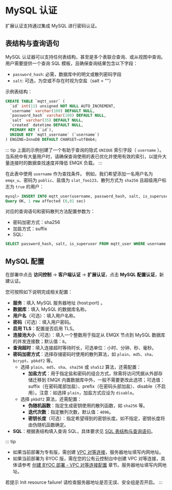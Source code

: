 # MySQL 认证

扩展认证支持通过集成 MySQL 进行密码认证。

## 表结构与查询语句

MySQL 认证器可以支持任何表结构，甚至是多个表联合查询、或从视图中查询。用户需要提供一个查询 SQL 模板，且确保查询结果包含以下字段：

- `password_hash`: 必需，数据库中的明文或散列密码字段
- `salt`: 可选，为空或不存在时视为空盐（salt = ""）

示例表结构：
```SQL
CREATE TABLE `mqtt_user` (
  `id` int(11) unsigned NOT NULL AUTO_INCREMENT,
  `username` varchar(100) DEFAULT NULL,
  `password_hash` varchar(100) DEFAULT NULL,
  `salt` varchar(35) DEFAULT NULL,
  `created` datetime DEFAULT NULL,
  PRIMARY KEY (`id`),
  UNIQUE KEY `mqtt_username` (`username`)
) ENGINE=InnoDB DEFAULT CHARSET=utf8mb4;
```

::: tip
上面的示例创建了一个有助于查询的隐式 `UNIQUE` 索引字段（ `username` ）。当系统中有大量用户时，请确保查询使用的表已优化并使用有效的索引，以提升大量连接时的数据查找速度并降低 EMQX 负载。
:::

在此表中使用 `username` 作为查找条件。
例如，我们希望添加一名用户名为 `emqx_u`、密码为 `public`、盐值为 `slat_foo123`、散列方式为 `sha256` 且超级用户标志为 `true` 的用户：
```SQL
mysql> INSERT INTO mqtt_user(username, password_hash, salt, is_superuser) VALUES ('emqx_u', SHA2(concat('public', 'slat_foo123'), 256), 'slat_foo123', 1);
Query OK, 1 row affected (0,01 sec)
```
对应的查询语句和密码散列方法配置参数为：

- 密码加密方式：sha256
- 加盐方式：suffix
- SQL:
```SQL
SELECT password_hash, salt, is_superuser FROM mqtt_user WHERE username = ${username} LIMIT 1
```

## MySQL 配置
在部署中点击 **访问控制** -> **客户端认证** -> **扩展认证**，点击 **MySQL 配置认证**，新建认证。

您可按照如下说明完成相关配置：

- **服务**：填入 MySQL 服务器地址 (host:port) 。
- **数据库**：填入 MySQL 的数据库名称。
- **用户名**（可选）：填入用户名称。
- **密码**（可选）：填入用户密码。
- **启用 TLS**：配置是否启用 TLS。
- **连接池大小**（可选）：填入一个整数用于指定从 EMQX 节点到 MySQL 数据库的并发连接数；默认值：`8`。
- **查询超时**：填入连接超时等待时长，可选单位：小时、分钟、秒、毫秒。
- **密码加密方式**：选择存储密码时使用的散列算法，如 `plain`、`md5`、`sha`、`bcrypt`、`pbkdf2` 等。
  - 选择 `plain`、`md5`、`sha`、`sha256` 或 `sha512` 算法，还需配置：
    - **加盐方式**：用于指定盐和密码的组合方式，除需将访问凭据从外部存储迁移到 EMQX 内置数据库中外，一般不需要更改此选项；可选值：suffix（在密码尾部加盐）、prefix（在密码头部加盐）、disable（不启用）。注意：如选择 `plain`，加盐方式应设为 `disable`。
  - 选择 `pkbdf2` 算法，还需配置：
    - **伪随机函数**：指定生成密钥使用的散列函数，如 `sha256` 等。
    - **迭代次数**：指定散列次数，默认值：`4096`。
    - **密钥长度**（可选）：指定希望得到的密钥长度。如不指定，密钥长度将由伪随机函数确定。
- **SQL**：根据表结构填入查询 SQL，具体要求见 [SQL 表结构与查询语句](https://docs.emqx.com/zh/enterprise/latest/access-control/authn/mysql.html#sql-%E8%A1%A8%E7%BB%93%E6%9E%84%E4%B8%8E%E6%9F%A5%E8%AF%A2%E8%AF%AD%E5%8F%A5)。

::: tip
* 如果当前部署为专有版，需创建 [VPC 对等连接](https://docs.emqx.com/zh/cloud/latest/deployments/vpc_peering.html)，服务器地址填写内网地址。
* 如果当前部署为 BYOC 版，需在您的公有云控制台中创建 VPC 对等连接，具体请参考 [创建 BYOC 部署 - VPC 对等连接配置](../create/byoc.md#vpc-对等连接配置) 章节。服务器地址填写内网地址。

若提示 Init resource failure! 请检查服务器地址是否无误、安全组是否开启。
:::